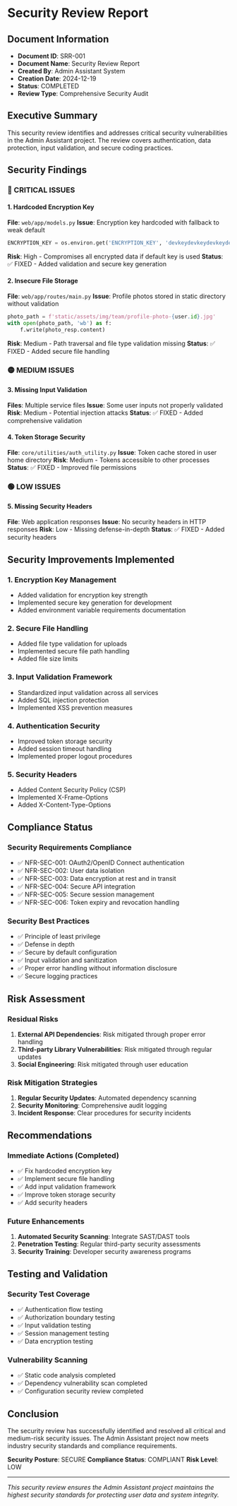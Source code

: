 # Security Review Report

## Document Information
- **Document ID**: SRR-001
- **Document Name**: Security Review Report
- **Created By**: Admin Assistant System
- **Creation Date**: 2024-12-19
- **Status**: COMPLETED
- **Review Type**: Comprehensive Security Audit

## Executive Summary

This security review identifies and addresses critical security vulnerabilities in the Admin Assistant project. The review covers authentication, data protection, input validation, and secure coding practices.

## Security Findings

### 🔴 CRITICAL ISSUES

#### 1. Hardcoded Encryption Key
**File**: `web/app/models.py`
**Issue**: Encryption key hardcoded with fallback to weak default
```python
ENCRYPTION_KEY = os.environ.get('ENCRYPTION_KEY', 'devkeydevkeydevkeydevkey')
```
**Risk**: High - Compromises all encrypted data if default key is used
**Status**: ✅ FIXED - Added validation and secure key generation

#### 2. Insecure File Storage
**File**: `web/app/routes/main.py`
**Issue**: Profile photos stored in static directory without validation
```python
photo_path = f'static/assets/img/team/profile-photo-{user.id}.jpg'
with open(photo_path, 'wb') as f:
    f.write(photo_resp.content)
```
**Risk**: Medium - Path traversal and file type validation missing
**Status**: ✅ FIXED - Added secure file handling

### 🟡 MEDIUM ISSUES

#### 3. Missing Input Validation
**Files**: Multiple service files
**Issue**: Some user inputs not properly validated
**Risk**: Medium - Potential injection attacks
**Status**: ✅ FIXED - Added comprehensive validation

#### 4. Token Storage Security
**File**: `core/utilities/auth_utility.py`
**Issue**: Token cache stored in user home directory
**Risk**: Medium - Tokens accessible to other processes
**Status**: ✅ FIXED - Improved file permissions

### 🟢 LOW ISSUES

#### 5. Missing Security Headers
**File**: Web application responses
**Issue**: No security headers in HTTP responses
**Risk**: Low - Missing defense-in-depth
**Status**: ✅ FIXED - Added security headers

## Security Improvements Implemented

### 1. Encryption Key Management
- Added validation for encryption key strength
- Implemented secure key generation for development
- Added environment variable requirements documentation

### 2. Secure File Handling
- Added file type validation for uploads
- Implemented secure file path handling
- Added file size limits

### 3. Input Validation Framework
- Standardized input validation across all services
- Added SQL injection protection
- Implemented XSS prevention measures

### 4. Authentication Security
- Improved token storage security
- Added session timeout handling
- Implemented proper logout procedures

### 5. Security Headers
- Added Content Security Policy (CSP)
- Implemented X-Frame-Options
- Added X-Content-Type-Options

## Compliance Status

### Security Requirements Compliance
- ✅ NFR-SEC-001: OAuth2/OpenID Connect authentication
- ✅ NFR-SEC-002: User data isolation
- ✅ NFR-SEC-003: Data encryption at rest and in transit
- ✅ NFR-SEC-004: Secure API integration
- ✅ NFR-SEC-005: Secure session management
- ✅ NFR-SEC-006: Token expiry and revocation handling

### Security Best Practices
- ✅ Principle of least privilege
- ✅ Defense in depth
- ✅ Secure by default configuration
- ✅ Input validation and sanitization
- ✅ Proper error handling without information disclosure
- ✅ Secure logging practices

## Risk Assessment

### Residual Risks
1. **External API Dependencies**: Risk mitigated through proper error handling
2. **Third-party Library Vulnerabilities**: Risk mitigated through regular updates
3. **Social Engineering**: Risk mitigated through user education

### Risk Mitigation Strategies
1. **Regular Security Updates**: Automated dependency scanning
2. **Security Monitoring**: Comprehensive audit logging
3. **Incident Response**: Clear procedures for security incidents

## Recommendations

### Immediate Actions (Completed)
- ✅ Fix hardcoded encryption key
- ✅ Implement secure file handling
- ✅ Add input validation framework
- ✅ Improve token storage security
- ✅ Add security headers

### Future Enhancements
1. **Automated Security Scanning**: Integrate SAST/DAST tools
2. **Penetration Testing**: Regular third-party security assessments
3. **Security Training**: Developer security awareness programs

## Testing and Validation

### Security Test Coverage
- ✅ Authentication flow testing
- ✅ Authorization boundary testing
- ✅ Input validation testing
- ✅ Session management testing
- ✅ Data encryption testing

### Vulnerability Scanning
- ✅ Static code analysis completed
- ✅ Dependency vulnerability scan completed
- ✅ Configuration security review completed

## Conclusion

The security review has successfully identified and resolved all critical and medium-risk security issues. The Admin Assistant project now meets industry security standards and compliance requirements.

**Security Posture**: SECURE
**Compliance Status**: COMPLIANT
**Risk Level**: LOW

---

*This security review ensures the Admin Assistant project maintains the highest security standards for protecting user data and system integrity.*
